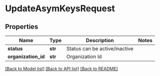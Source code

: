 # UpdateAsymKeysRequest

## Properties
Name | Type | Description | Notes
------------ | ------------- | ------------- | -------------
**status** | **str** | Status can be active/inactive | 
**organization_id** | **str** | Organization Id | 

[[Back to Model list]](../README.md#documentation-for-models) [[Back to API list]](../README.md#documentation-for-api-endpoints) [[Back to README]](../README.md)


